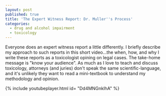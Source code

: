 ```yaml
---
layout: post
published: true
title: 'The Expert Witness Report: Dr. Muller''s Process'
categories:
  - drug and alcohol impairment
  - toxicology
---
```


Everyone does an expert witness report a little differently. I briefly describe my approach to such reports in this short video...the when, how, and why I write these reports as a toxicologist opining on legal cases. The take-home message is "know your audience". As much as I love to teach and discuss toxicology, attorneys (and juries) don't speak the same scientific-language, and it's unlikely they want to read a mini-textbook to understand my methodology and opinion.&nbsp;

{% include youtubeplayer.html id= "Dd4MNGnklhA" %}
